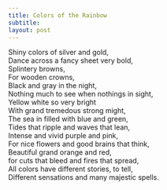 ```yaml
---
title: Colors of the Rainbow
subtitle:
layout: post
---
```

Shiny colors of silver and gold,<br/>
Dance across a fancy sheet very bold,<br/>
Splintery browns,<br/>
For wooden crowns,<br/>
Black and gray in the night,<br/>
Nothing much to see when nothings in sight,<br/>
Yellow white so very bright<br/>
With grand tremedous strong might,<br/>
The sea in filled with blue and green,<br/>
Tides that ripple and waves that lean,<br/>
Intense and vivid purple and pink,<br/>
For nice flowers and good brains that think,<br/>
Beautiful grand orange and red,<br/>
for cuts that bleed and fires that spread,<br/>
All colors have different stories, to tell,<br/>
Different sensations and many majestic spells.